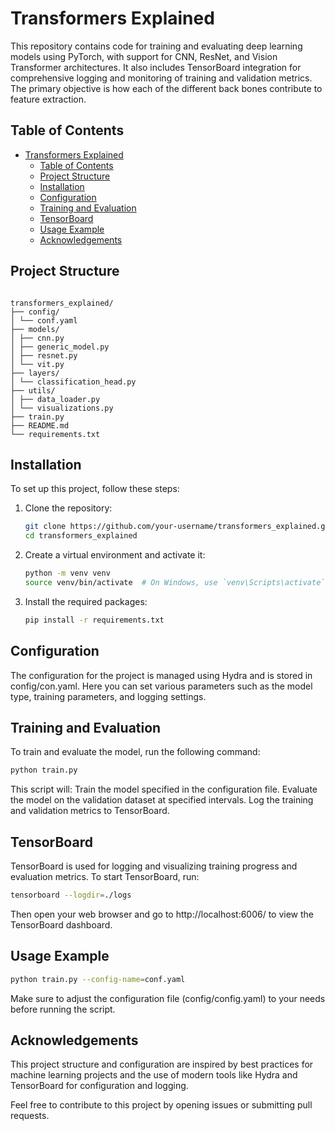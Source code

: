 # Transformers Explained

This repository contains code for training and evaluating deep learning models using PyTorch, with support for CNN, ResNet, and Vision Transformer architectures. It also includes TensorBoard integration for comprehensive logging and monitoring of training and validation metrics. The primary objective is how each of the different back bones contribute to feature extraction. 

## Table of Contents

- [Transformers Explained](#transformers-explained)
  - [Table of Contents](#table-of-contents)
  - [Project Structure](#project-structure)
  - [Installation](#installation)
  - [Configuration](#configuration)
  - [Training and Evaluation](#training-and-evaluation)
  - [TensorBoard](#tensorboard)
  - [Usage Example](#usage-example)
  - [Acknowledgements](#acknowledgements)

## Project Structure

``` aurduino

transformers_explained/
├── config/
│ └── conf.yaml
├── models/
│ ├── cnn.py
│ ├── generic_model.py
│ ├── resnet.py
│ └── vit.py
├── layers/
│ └── classification_head.py
├── utils/
│ ├── data_loader.py
│ └── visualizations.py
├── train.py
├── README.md
└── requirements.txt

```

## Installation

To set up this project, follow these steps:

1. Clone the repository:

   ```bash
   git clone https://github.com/your-username/transformers_explained.git
   cd transformers_explained 
   ```

2. Create a virtual environment and activate it:

    ```bash
    python -m venv venv
    source venv/bin/activate  # On Windows, use `venv\Scripts\activate`
    ```

3. Install the required packages:

    ```bash
    pip install -r requirements.txt
    ```

## Configuration

The configuration for the project is managed using Hydra and is stored in config/con.yaml. Here you can set various parameters such as the model type, training parameters, and logging settings.

## Training and Evaluation

To train and evaluate the model, run the following command:

```bash
python train.py
```

This script will:
    Train the model specified in the configuration file.
    Evaluate the model on the validation dataset at specified intervals.
    Log the training and validation metrics to TensorBoard.

## TensorBoard

TensorBoard is used for logging and visualizing training progress and evaluation metrics. To start TensorBoard, run:

```bash
tensorboard --logdir=./logs
```

Then open your web browser and go to http://localhost:6006/ to view the TensorBoard dashboard.

## Usage Example

```bash
python train.py --config-name=conf.yaml
```

Make sure to adjust the configuration file (config/config.yaml) to your needs before running the script.

## Acknowledgements

This project structure and configuration are inspired by best practices for machine learning projects and the use of modern tools like Hydra and TensorBoard for configuration and logging.

Feel free to contribute to this project by opening issues or submitting pull requests.
